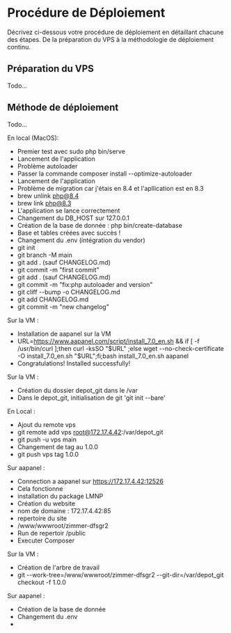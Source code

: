 # Procédure de Déploiement

Décrivez ci-dessous votre procédure de déploiement en détaillant chacune des étapes. De la préparation du VPS à la méthodologie de déploiement continu.

## Préparation du VPS

Todo...

## Méthode de déploiement

Todo...

En local (MacOS):

- Premier test avec sudo php bin/serve
- Lancement de l'application
- Problème autoloader
- Passer la commande composer install --optimize-autoloader
- Lancement de l'application
- Problème de migration car j'étais en 8.4 et l'apllication est en 8.3
- brew unlink php@8.4
- brew link php@8.3
- L'application se lance correctement
- Changement du DB_HOST sur 127.0.0.1
- Création de la base de donnée :  php bin/create-database
- Base et tables créées avec succès !
- Changement du .env (intégration du vendor)
- git init
- git branch -M main
- git add . (sauf CHANGELOG.md)
- git commit -m "first commit"
- git add . (sauf CHANGELOG.md)
- git commit -m "fix:php autoloader and version"
- git cliff --bump -o CHANGELOG.md
- git add CHANGELOG.md
- git commit -m "new changelog"




Sur la VM :

- Installation de aapanel sur la VM
- URL=https://www.aapanel.com/script/install_7.0_en.sh && if [ -f /usr/bin/curl ];then curl -ksSO "$URL" ;else wget --no-check-certificate -O install_7.0_en.sh "$URL";fi;bash install_7.0_en.sh aapanel
- Congratulations! Installed successfully!

Sur la VM :

- Création du dossier depot_git dans le /var
- Dans le depot_git, initialisation de git 'git init --bare'

En Local :

- Ajout du remote vps
- git remote add vps root@172.17.4.42:/var/depot_git 
- git push -u vps main
- Changement de tag au 1.0.0
- git push vps tag 1.0.0 

Sur aapanel :

- Connection a aapanel sur https://172.17.4.42:12526
- Cela fonctionne
- installation du package LMNP
- Création du website
- nom de domaine : 172.17.4.42:85
- repertoire du site
- /www/wwwroot/zimmer-dfsgr2
- Run de repertoir /public
- Executer Composer



Sur la VM :

- Création de l'arbre de travail
- git --work-tree=/www/wwwroot/zimmer-dfsgr2 --git-dir=/var/depot_git checkout -f 1.0.0

Sur aapanel :

- Création de la base de donnée
- Changement du .env
- 